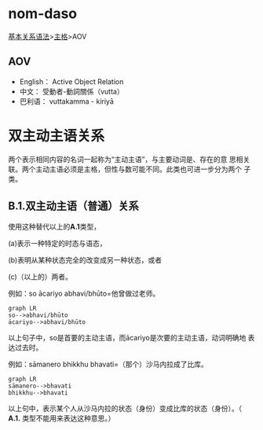 # nom-daso

[基本关系语法](basic-relation.md)&gt;[主格](nom.md)&gt;AOV

## AOV

* English： Active Object Relation
* 中文： 受動者-動詞關係（vutta）
* 巴利语： vuttakamma - kiriyā

# 双主动主语关系

两个表示相同内容的名词一起称为“主动主语”，与主要动词是、存在的意 思相关联。两个主动主语必须是主格，但性与数可能不同。此类也可进一步分为两个 子类。 

## B.1.双主动主语（普通）关系

使用这种替代以上的**A.1**类型，

 (a)表示一种特定的时态与语态，
 
 (b)表明从某种状态完全的改变成另一种状态，或者 
 
 (c)（以上的）两者。

 例如：so ācariyo abhavi/bhūto=他曾做过老师。

```mermaid
graph LR
so-->abhavi/bhūto
ācariyo-->abhavi/bhūto
``` 
 
 以上句子中，so是首要的主动主语，而ācariyo是次要的主动主语，动词明确地 表达过去时。
 
 例如：sāmanero bhikkhu bhavati=（那个）沙马内拉成了比库。

```mermaid
graph LR
sāmanero-->bhavati
bhikkhu-->bhavati
```  
   
   以上句中，表示某个人从沙马内拉的状态（身份）变成比库的状态（身份）。（ **A.1.** 类型不能用来表达这种意思。）